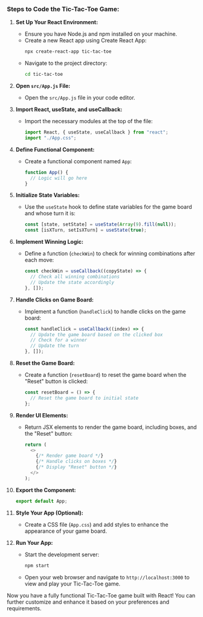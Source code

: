 ### Steps to Code the Tic-Tac-Toe Game:

1. **Set Up Your React Environment:**
   - Ensure you have Node.js and npm installed on your machine.
   - Create a new React app using Create React App:
     ```bash
     npx create-react-app tic-tac-toe
     ```
   - Navigate to the project directory:
     ```bash
     cd tic-tac-toe
     ```

2. **Open `src/App.js` File:**
   - Open the `src/App.js` file in your code editor.

3. **Import React, useState, and useCallback:**
   - Import the necessary modules at the top of the file:
     ```javascript
     import React, { useState, useCallback } from "react";
     import "./App.css";
     ```

4. **Define Functional Component:**
   - Create a functional component named `App`:
     ```javascript
     function App() {
       // Logic will go here
     }
     ```

5. **Initialize State Variables:**
   - Use the `useState` hook to define state variables for the game board and whose turn it is:
     ```javascript
     const [state, setState] = useState(Array(9).fill(null));
     const [isXTurn, setIsXTurn] = useState(true);
     ```

6. **Implement Winning Logic:**
   - Define a function (`checkWin`) to check for winning combinations after each move:
     ```javascript
     const checkWin = useCallback((copyState) => {
       // Check all winning combinations
       // Update the state accordingly
     }, []);
     ```

7. **Handle Clicks on Game Board:**
   - Implement a function (`handleClick`) to handle clicks on the game board:
     ```javascript
     const handleClick = useCallback((index) => {
       // Update the game board based on the clicked box
       // Check for a winner
       // Update the turn
     }, []);
     ```

8. **Reset the Game Board:**
   - Create a function (`resetBoard`) to reset the game board when the "Reset" button is clicked:
     ```javascript
     const resetBoard = () => {
       // Reset the game board to initial state
     };
     ```

9. **Render UI Elements:**
   - Return JSX elements to render the game board, including boxes, and the "Reset" button:
     ```javascript
     return (
       <>
         {/* Render game board */}
         {/* Handle clicks on boxes */}
         {/* Display "Reset" button */}
       </>
     );
     ```

10. **Export the Component:**
    ```javascript
    export default App;
    ```

11. **Style Your App (Optional):**
    - Create a CSS file (`App.css`) and add styles to enhance the appearance of your game board.

12. **Run Your App:**
    - Start the development server:
      ```bash
      npm start
      ```
    - Open your web browser and navigate to `http://localhost:3000` to view and play your Tic-Tac-Toe game.

Now you have a fully functional Tic-Tac-Toe game built with React! You can further customize and enhance it based on your preferences and requirements.
